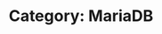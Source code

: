 ---
layout: category_content
title : "Category: MariaDB"
description: "MariaDB Category. All posts related to MariaDB Database tutorial."
metadata:
  description: "MariaDB Category. All posts related to MariaDB Database tutorial."
---